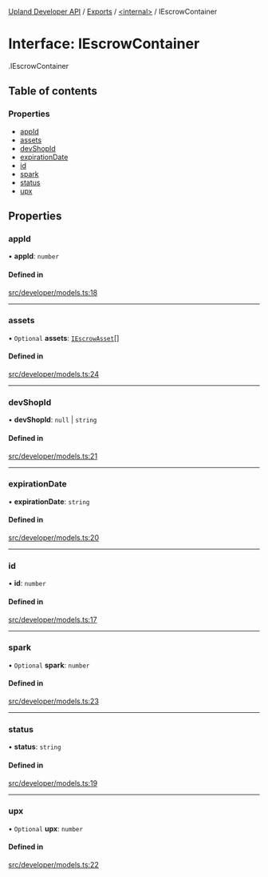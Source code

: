 [Upland Developer API](../README.md) / [Exports](../modules.md) / [<internal\>](../modules/internal_.md) / IEscrowContainer

# Interface: IEscrowContainer

[<internal>](../modules/internal_.md).IEscrowContainer

## Table of contents

### Properties

- [appId](internal_.IEscrowContainer.md#appid)
- [assets](internal_.IEscrowContainer.md#assets)
- [devShopId](internal_.IEscrowContainer.md#devshopid)
- [expirationDate](internal_.IEscrowContainer.md#expirationdate)
- [id](internal_.IEscrowContainer.md#id)
- [spark](internal_.IEscrowContainer.md#spark)
- [status](internal_.IEscrowContainer.md#status)
- [upx](internal_.IEscrowContainer.md#upx)

## Properties

### appId

• **appId**: `number`

#### Defined in

[src/developer/models.ts:18](https://github.com/IIKris/upland-api-wrapper/blob/30ebe98/src/developer/models.ts#L18)

___

### assets

• `Optional` **assets**: [`IEscrowAsset`](internal_.IEscrowAsset.md)[]

#### Defined in

[src/developer/models.ts:24](https://github.com/IIKris/upland-api-wrapper/blob/30ebe98/src/developer/models.ts#L24)

___

### devShopId

• **devShopId**: ``null`` \| `string`

#### Defined in

[src/developer/models.ts:21](https://github.com/IIKris/upland-api-wrapper/blob/30ebe98/src/developer/models.ts#L21)

___

### expirationDate

• **expirationDate**: `string`

#### Defined in

[src/developer/models.ts:20](https://github.com/IIKris/upland-api-wrapper/blob/30ebe98/src/developer/models.ts#L20)

___

### id

• **id**: `number`

#### Defined in

[src/developer/models.ts:17](https://github.com/IIKris/upland-api-wrapper/blob/30ebe98/src/developer/models.ts#L17)

___

### spark

• `Optional` **spark**: `number`

#### Defined in

[src/developer/models.ts:23](https://github.com/IIKris/upland-api-wrapper/blob/30ebe98/src/developer/models.ts#L23)

___

### status

• **status**: `string`

#### Defined in

[src/developer/models.ts:19](https://github.com/IIKris/upland-api-wrapper/blob/30ebe98/src/developer/models.ts#L19)

___

### upx

• `Optional` **upx**: `number`

#### Defined in

[src/developer/models.ts:22](https://github.com/IIKris/upland-api-wrapper/blob/30ebe98/src/developer/models.ts#L22)
